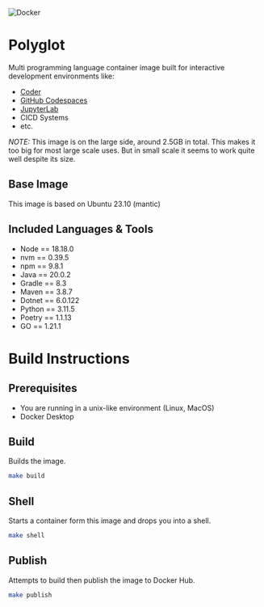 ![Docker](https://github.com/jpwhite3/polyglot/workflows/Docker/badge.svg)

# Polyglot

Multi programming language container image built for interactive development environments like:

- [Coder](https://coder.com)
- [GitHub Codespaces](https://github.com/features/codespaces)
- [JupyterLab](https://jupyter.org)
- CICD Systems
- etc.

_NOTE:_ This image is on the large side, around 2.5GB in total. This makes it too big for most large scale uses. But in small scale it seems to work quite well despite its size.

## Base Image

This image is based on Ubuntu 23.10 (mantic)

## Included Languages & Tools

- Node == 18.18.0
- nvm == 0.39.5
- npm == 9.8.1
- Java == 20.0.2
- Gradle == 8.3
- Maven == 3.8.7
- Dotnet == 6.0.122
- Python == 3.11.5
- Poetry == 1.1.13
- GO == 1.21.1

# Build Instructions

## Prerequisites

- You are running in a unix-like environment (Linux, MacOS)
- Docker Desktop

## Build

Builds the image.

```bash
make build
```

## Shell

Starts a container form this image and drops you into a shell.

```bash
make shell
```

## Publish

Attempts to build then publish the image to Docker Hub.

```bash
make publish
```
